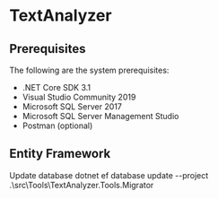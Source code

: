 # TextAnalyzer

## Prerequisites

The following are the system prerequisites:

* .NET Core SDK 3.1
* Visual Studio Community 2019
* Microsoft SQL Server 2017
* Microsoft SQL Server Management Studio
* Postman (optional)

## Entity Framework

Update database
dotnet ef database update --project .\src\Tools\TextAnalyzer.Tools.Migrator
